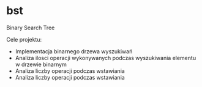 # bst
Binary Search Tree

Cele projektu:

- Implementacja binarnego drzewa wyszukiwań
- Analiza ilosci operacji wykonywanych podczas wyszukiwania elementu w drzewie binarnym
- Analiza liczby operacji podczas wstawiania  
- Analiza liczby operacji podczas wstawiania

